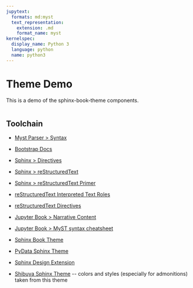 ```yaml
---
jupytext:
  formats: md:myst
  text_representation:
    extension: .md
    format_name: myst
kernelspec:
  display_name: Python 3
  language: python
  name: python3
---
```

Theme Demo
==========

This is a demo of the sphinx-book-theme components.

```{tableofcontents}
```

Toolchain
---------

* [Myst Parser > Syntax](https://myst-parser.readthedocs.io/en/latest/syntax/typography.html)

* [Bootstrap Docs](https://getbootstrap.com/docs/5.0/content/typography)

* [Sphinx > Directives](https://www.sphinx-doc.org/en/master/usage/restructuredtext/directives.html)
* [Sphinx > reStructuredText](https://www.sphinx-doc.org/en/master/usage/restructuredtext/index.html)
* [Sphinx > reStructuredText Primer](https://www.sphinx-doc.org/en/master/usage/restructuredtext/basics.html)

* [reStructuredText Interpreted Text Roles](https://docutils.sourceforge.io/docs/ref/rst/roles.html)
* [reStructuredText Directives](https://docutils.sourceforge.io/docs/ref/rst/directives.html)

* [Jupyter Book > Narrative Content](https://jupyterbook.org/en/stable/content/content-blocks.html)
* [Jupyter Book > MyST syntax cheatsheet](https://jupyterbook.org/en/stable/reference/cheatsheet.html)

* [Sphinx Book Theme](https://sphinx-book-theme.readthedocs.io/en/stable/content/content-blocks.html)
* [PyData Sphinx Theme](https://pydata-sphinx-theme.readthedocs.io/en/latest/)
* [Sphinx Design Extension](https://sphinx-design.readthedocs.io/en/latest/index.html)
* [Shibuya Sphinx Theme](https://shibuya.lepture.com/) -- colors and styles (especially for admonitions) taken from this theme
